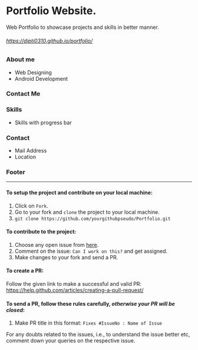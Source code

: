 # Portfolio Website.
Web Portfolio to showcase projects and skills in better manner. 

###### https://dipti0310.github.io/portfolio/



### About me
* Web Designing 
* Android Development

### Contact Me 
### Skills
* Skills with progress bar
### Contact
* Mail Address
* Location

### Footer
------------------------------------------------------------------

#### To setup the project and contribute on your local machine:

1. Click on `Fork`.
2. Go to your fork and `clone` the project to your local machine.
3. `git clone https://github.com/yourgithubpseudo/Portfolio.git`

#### To contribute to the project:

1. Choose any open issue from [here](https://github.com/dipti0310/portfolio/issues). 
2. Comment on the issue: `Can I work on this?` and get assigned.
3. Make changes to your fork and send a PR.

#### To create a PR:

Follow the given link to make a successful and valid PR: https://help.github.com/articles/creating-a-pull-request/

#### To send a PR, follow these rules carefully,   *otherwise your PR will be closed*:

1. Make PR title in this format: `Fixes #IssueNo : Name of Issue`

For any doubts related to the issues, i.e., to understand the issue better etc, comment down your queries on the respective issue.
